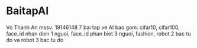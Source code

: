 # BaitapAI
Vo Thanh An
mssv: 19146148
7 bai tap ve AI bao gom: cifar10, cifar100, face_id nhan dien 1 nguoi, face_id phan biet 3 nguoi, fashion, robot 2 bac tu do va robot 3 bac tu do
